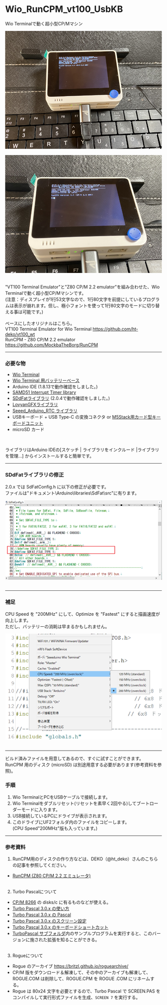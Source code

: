 # Wio_RunCPM_vt100_UsbKB
Wio Terminalで動く超小型CP/Mマシン

![画像1](images/image1.png)<br><br>
![画像2](images/image2.png)<br><br>

"VT100 Terminal Emulator"と"Z80 CP/M 2.2 emulator"を組み合わせた、Wio Terminalで動く超小型CP/Mマシンです。<br>
(注意：ディスプレイが1行53文字なので、1行80文字を前提にしているプログラムは表示が崩れます。但し、極小フォントを使って1行80文字のモードに切り替える事は可能です。)<br><br>
ベースにしたオリジナルはこちら。<br>
VT100 Terminal Emulator for Wio Terminal <https://github.com/ht-deko/vt100_wt><br>
RunCPM - Z80 CP/M 2.2 emulator <https://github.com/MockbaTheBorg/RunCPM><br>

---

### 必要な物 ###
* [Wio Terminal](https://www.switch-science.com/catalog/6360/ "Title")<br>
* [Wio Terminal 用バッテリーベース](https://www.switch-science.com/catalog/6816/ "Title")<br>
* Arduino IDE (1.8.13で動作確認をしました。)<br>
* [SAMD51 Interrupt Timer library](https://github.com/Dennis-van-Gils/SAMD51_InterruptTimer "Title")
* [SDdFatライブラリ](https://github.com/greiman/SdFat "Title") (2.0.4で動作確認をしました。)
* [LovyanGFXライブラリ](https://github.com/lovyan03/LovyanGFX "Title")
* [Seeed_Arduino_RTC ライブラリ](https://github.com/Seeed-Studio/Seeed_Arduino_RTC "Title")
* USBキーボード + USB Type-C の変換コネクタ or [M5Stack用カード型キーボードユニット](https://www.switch-science.com/catalog/5689/ "Title")
* microSD カード
<br>

ライブラリはArduino IDEの[スケッチ | ライブラリをインクルード |ライブラリを管理...] からインストールすると簡単です。

---
### SDdFatライブラリの修正 ###
2.0.x では SdFatConfig.h に以下の修正が必要です。<br>
ファイルは"ドキュメント\Arduino\libraries\SdFat\src"に有ります。

![画像3](images/image3.png)<br><br>

---
### 補足 ###
CPU Speed を "200MHz" にして、Optimize を "Fastest" にすると描画速度が向上します。<br>
ただし、バッテリーの消耗は早まるかもしれません。

![画像4](images/image4.png)<br><br>

---

ビルド済みファイルを用意してあるので、すぐに試すことができます。<br>
RunCPM 用のディスク (microSD) は別途用意する必要があります(参考資料を参照)。<br>
### 手順 ###
1. Wio TerminalとPCをUSBケーブルで接続します。
2. Wio Terminalをダブルリセット(リセットを素早く2回やる)してブートローダーモードに入ります。
3. USB接続しているPCにドライブが表示されます。
4. このドライブにUF2フォルダ内のファイルをコピーします。<br>
(CPU Speed"200MHz"版も入っています。)

---

### 参考資料 ###
1. RunCPM用のディスクの作り方などは、DEKO（@ht_deko）さんのこちらの記事を参照してください。
* [RunCPM (Z80 CP/M 2.2 エミュレータ)](https://ht-deko.com/arduino/runcpm.html "Title")<br><br>
2. Turbo Pascalについて
* [CP/M 8266](https://github.com/SmallRoomLabs/cpm8266 "Title") の disks/c に有るものなどが使える。
* [Turbo Pascal 3.0.x の使い方](https://qiita.com/ht_deko/items/ec212f5cc17cbe5f718b "Title")
* [Turbo Pascal 3.0.x の Pascal](https://qiita.com/ht_deko/items/f9f394dc2342afd2ea7b "Title")
* [Turbo Pascal 3.0.x のスクリーン設定](https://qiita.com/ht_deko/items/0d8976801c02ec685bd6 "Title")
* [Turbo Pascal 3.0.x のキーボードショートカット](https://qiita.com/ht_deko/items/86ddf71d0c509125b7ba "Title")
* [TurboPascal サブフォルダ](Wio_RunCPM_vt100_UsbKB/TurboPascal)内のサンプルプログラムを実行すると、このバージョンに施された拡張を知ることができる。<br><br>
3. Rogueについて
* Rogue のアーカイブ <https://britzl.github.io/roguearchive/>
* CP/M 版をダウンロード＆解凍して、その中のアーカイブも解凍して、ROGUE.COM は削除して、ROGUE.CPM を ROGUE .COM にリネームする。
* Rogue は 80x24 文字を必要とするので、Turbo Pascal で SCREEN.PAS をコンパイルして実行形式ファイルを生成、`SCREEN 7` を実行する。<br><br>


